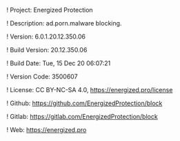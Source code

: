 ! Project: Energized Protection

! Description: ad.porn.malware blocking.

! Version: 6.0.1.20.12.350.06

! Build Version: 20.12.350.06

! Build Date: Tue, 15 Dec 20 06:07:21

! Version Code: 3500607

! License: CC BY-NC-SA 4.0, https://energized.pro/license

! Github: https://github.com/EnergizedProtection/block

! Gitlab: https://gitlab.com/EnergizedProtection/block


! Web: https://energized.pro
